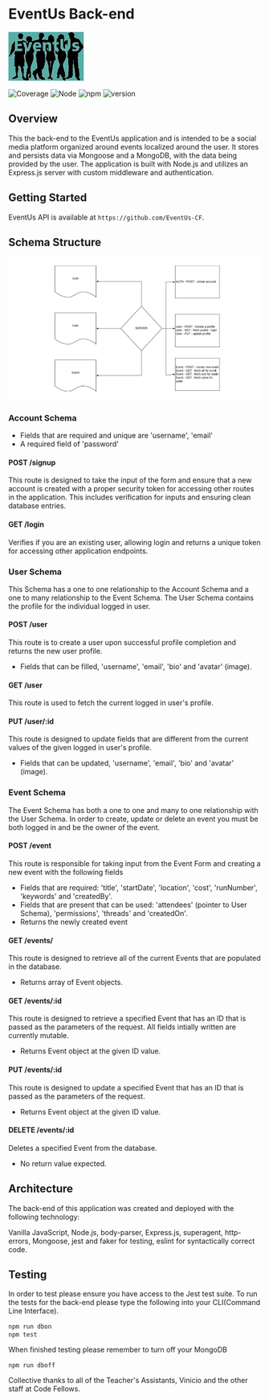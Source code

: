 # EventUs Back-end

![EventUs Image](src/assets/eventUs.jpg)

![Coverage](https://img.shields.io/badge/coverage-87%25-brightgreen.svg?longCache=true&style=plastic)
![Node](https://img.shields.io/badge/node-v8.9.4-blue.svg?longCache=true&style=plastic)
![npm](https://img.shields.io/badge/npm-v6.0.0-blue.svg?longCache=true&style=plastic)
![version](https://img.shields.io/badge/version-1.0.0-BFEFFF.svg?longCache=true&style=plastic)

## Overview 
This the back-end to the EventUs application and is intended to be a social media platform organized around events localized around the user. It stores and persists data via Mongoose and a MongoDB, with the data being provided by the user. The application is built with Node.js and utilizes an Express.js server with custom middleware and authentication. 

## Getting Started 

EventUs API is available at `https://github.com/EventUs-CF`. 

## Schema Structure 

![schema diagram](src/assets/eventUs-entity-relationships.png)

### Account Schema
- Fields that are required and unique are 'username', 'email' 
- A required field of 'password'

#### POST /signup 
This route is designed to take the input of the form and ensure that a new account is created with a proper security token for accessing other routes in the application. This includes verification for inputs and ensuring clean database entries.

#### GET /login  
Verifies if you are an existing user, allowing login and returns a unique token for accessing other application endpoints. 

### User Schema 
This Schema has a one to one relationship to the Account Schema and a one to many relationship to the Event Schema. The User Schema contains the profile for the individual logged in user. 

#### POST /user 
This route is to create a user upon successful profile completion and returns the new user profile. 
- Fields that can be filled, 'username', 'email', 'bio' and 'avatar' (image). 

#### GET /user 
This route is used to fetch the current logged in user's profile. 

#### PUT /user/:id 
This route is designed to update fields that are different from the current values of the given logged in user's profile.
- Fields that can be updated, 'username', 'email', 'bio' and 'avatar' (image). 

### Event Schema
The Event Schema has both a one to one and many to one relationship with the User Schema. In order to create, update or delete an event you must be both logged in and be the owner of the event. 

#### POST /event
This route is responsible for taking input from the Event Form and creating a new event with the following fields
- Fields that are required: 'title', 'startDate', 'location', 'cost', 'runNumber', 'keywords' and 'createdBy'.
- Fields that are present that can be used: 'attendees' (pointer to User Schema), 'permissions', 'threads' and 'createdOn'. 
- Returns the newly created event

#### GET /events/
This route is designed to retrieve all of the current Events that are populated in the database. 
- Returns array of Event objects.

#### GET /events/:id
This route is designed to retrieve a specified Event that has an ID that is passed as the parameters of the request. All fields intially written are currently mutable. 
- Returns Event object at the given ID value.

#### PUT /events/:id
This route is designed to update a specified Event that has an ID that is passed as the parameters of the request. 
- Returns Event object at the given ID value.

#### DELETE /events/:id
Deletes a specified Event from the database.
- No return value expected.

## Architecture 
The back-end of this application was created and deployed with the following technology: 

Vanilla JavaScript, Node.js, body-parser, Express.js, superagent, http-errors, Mongoose, jest and faker for testing, eslint for syntactically correct code.  

## Testing 
In order to test please ensure you have access to the Jest test suite. To run the tests for the back-end please type the following into your CLI(Command Line Interface).

    npm run dbon
    npm test

When finished testing please remember to turn off your MongoDB

    npm run dboff

Collective thanks to all of the Teacher's Assistants, Vinicio and the other staff at Code Fellows.